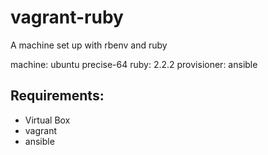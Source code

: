 # vagrant-ruby
A machine set up with rbenv and ruby

machine: ubuntu precise-64
ruby: 2.2.2
provisioner: ansible

## Requirements:

- Virtual Box
- vagrant
- ansible
